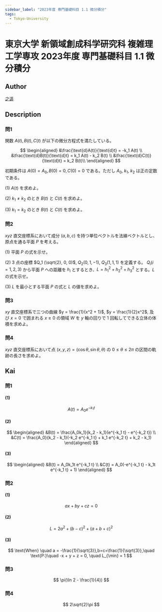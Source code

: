 ```yaml
---
sidebar_label: "2023年度 専門基礎科目 1.1 微分積分"
tags:
  - Tokyo-University
---
```

# 東京大学 新領域創成科学研究科 複雑理工学専攻 2023年度 専門基礎科目 1.1 微分積分

## **Author**
[之遥](https://www.zhihu.com/people/zhao-yue-70-84)

## **Description**
### 問1
関数 $A(t), B(t), C(t)$ が以下の微分方程式を満たしている。

$$
\begin{aligned}
&\frac{\text{d}A(t)}{\text{d}t} = -k_1 A(t) \\
&\frac{\text{d}B(t)}{\text{d}t} = k_1 A(t) - k_2 B(t) \\
&\frac{\text{d}C(t)}{\text{d}t} = k_2 B(t)\\
\end{aligned}
$$

初期条件は $A(0) = A_0,  B(0) = 0,  C(0) = 0$ である。ただし $A_0, \ k_1, \ k_2$ は正の定数である。

(1) $A(t)$ を求めよ。

(2) $k_1 \neq k_2$ のとき $B(t)$ と $C(t)$ を求めよ。

(3) $k_1 = k_2$ のとき $B(t)$ と $C(t)$ を求めよ。

### 問2
$xyz$ 直交座標系において成分 $(a, b, c)$ を持つ単位ベクトルを法線ベクトルとし、原点を通る平面 $P$ を考える。

(1) 平面 $P$ の式を示せ。

(2) $3$ 点の座標 $Q_1 (\sqrt{2}, 0, 0)$, $Q_2 (0, 1, -1)$, $Q_3 (1, 1, 1)$ を定義する。 $Q_i (i=1, 2, 3)$ から平面 $P$ への距離を $h_i$ とするとき、$L = h_1^2 + h_2^2 + h_3^2$ とする。$L$ の式を示せ。

(3) $L$ を最小とする平面 $P$ の式と $L$ の値を求めよ。

### 問3
$xy$ 直交座標系で三つの曲線 $y = \frac{1}{x^2 + 1}$, $y = \frac{1}{2}x^2$, 及び $x = 0$ で囲まれる $x \geq 0$ の領域 $W$ を $y$ 軸の回りで $1$ 回転してできる立体の体積を求めよ。

### 問4
$xyz$ 直交座標系において点 $(x, y, z) = (\cos\theta, \sin\theta, \theta)$ の $0 \leq \theta \leq 2\pi$ の区間の軌跡の長さを求めよ。

## **Kai** 
### 問1
#### (1)

$$
A(t) = A_{0}e^{-k_{1}t}
$$

#### (2)

$$
\begin{aligned}
&B(t) = \frac{A_0k_1}{k_2 - k_1}(e^{-k_1 t} - e^{-k_2 t}) \\
&C(t) = \frac{A_0}{k_2 - k_1}(-k_2 e^{-k_1 t} + k_1 e^{-k_2 t} + k_2 - k_1)
\end{aligned}
$$

#### (3)

$$
\begin{aligned}
&B(t) = A_0k_1t e^{-k_1 t} \\
&C(t) = A_0(-e^{-k_1 t} - k_1t e^{-k_1 t} + 1)
\end{aligned}
$$

### 問2
#### (1)

$$
ax + by + cz = 0
$$

#### (2)

$$
L = 2a^2 + (b - c)^2 + (a + b + c)^2
$$

#### (3)

$$
\text{When} \quad a = -\frac{1}{\sqrt{3}},b=c=\frac{1}{\sqrt{3}},\quad \text{P:}\quad -x + y + z = 0, \quad L_{\min} = 1
$$

### 問3

$$
\pi(\ln 2 - \frac{1}{4})
$$

### 問4

$$
2\sqrt{2}\pi
$$